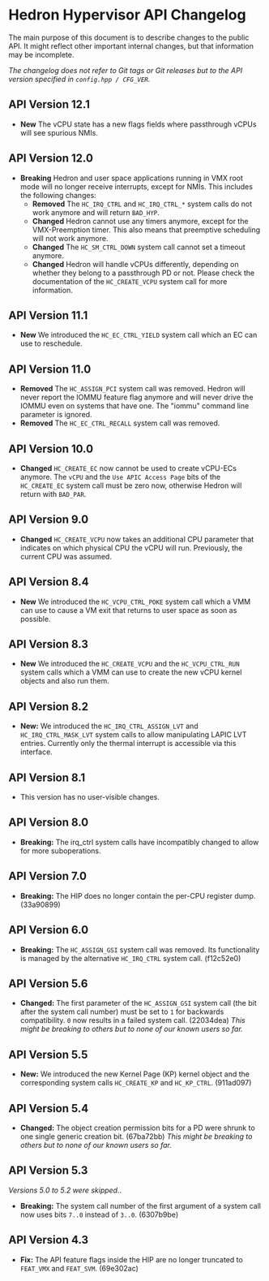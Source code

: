 # Hedron Hypervisor API Changelog

The main purpose of this document is to describe changes to the public API. It
might reflect other important internal changes, but that information may be incomplete.

*The changelog does not refer to Git tags or Git releases but to the API version
specified in `config.hpp / CFG_VER`.*

## API Version 12.1
- **New** The vCPU state has a new flags fields where passthrough vCPUs will see spurious NMIs.

## API Version 12.0
- **Breaking** Hedron and user space applications running in VMX root mode will no longer receive interrupts, except
  for NMIs. This includes the following changes:
  - **Removed** The `HC_IRQ_CTRL` and `HC_IRQ_CTRL_*` system calls do not work anymore and will return `BAD_HYP`.
  - **Changed** Hedron cannot use any timers anymore, except for the VMX-Preemption timer. This also means that
    preemptive scheduling will not work anymore.
  - **Changed** The `HC_SM_CTRL_DOWN` system call cannot set a timeout anymore.
  - **Changed** Hedron will handle vCPUs differently, depending on whether they belong to a passthrough PD or not.
    Please check the documentation of the `HC_CREATE_VCPU` system call for more information.

## API Version 11.1
- **New** We introduced the `HC_EC_CTRL_YIELD` system call which an EC can use to reschedule.

## API Version 11.0
- **Removed** The `HC_ASSIGN_PCI` system call was removed. Hedron will never report the IOMMU feature flag anymore and
  will never drive the IOMMU even on systems that have one. The "iommu" command line parameter is ignored.
- **Removed** The `HC_EC_CTRL_RECALL` system call was removed.

## API Version 10.0
- **Changed** `HC_CREATE_EC` now cannot be used to create vCPU-ECs anymore. The `vCPU` and the `Use APIC Access Page`
  bits of the `HC_CREATE_EC` system call must be zero now, otherwise Hedron will return with `BAD_PAR`.

## API Version 9.0
- **Changed** `HC_CREATE_VCPU` now takes an additional CPU parameter that indicates on which physical CPU the vCPU will
  run. Previously, the current CPU was assumed.

## API Version 8.4
- **New** We introduced the `HC_VCPU_CTRL_POKE` system call which a VMM can use to cause a VM exit that returns to user
  space as soon as possible.

## API Version 8.3
- **New** We introduced the `HC_CREATE_VCPU` and the `HC_VCPU_CTRL_RUN` system calls which a VMM can use
  to create the new vCPU kernel objects and also run them.

## API Version 8.2
- **New:** We introduced the `HC_IRQ_CTRL_ASSIGN_LVT` and `HC_IRQ_CTRL_MASK_LVT` system calls to allow
  manipulating LAPIC LVT entries. Currently only the thermal interrupt is accessible via this interface.

## API Version 8.1
- This version has no user-visible changes.

## API Version 8.0
- **Breaking:** The irq_ctrl system calls have incompatibly changed to allow for more suboperations.

## API Version 7.0
- **Breaking:** The HIP does no longer contain the per-CPU register dump. (33a90899)

## API Version 6.0
<!-- Full changelog: 79fc6e45..52590e1c -->
- **Breaking:** The `HC_ASSIGN_GSI` system call was removed. Its functionality is managed by the alternative
  `HC_IRQ_CTRL` system call. (f12c52e0)

## API Version 5.6
<!-- Full changelog: 771afd44..79fc6e45 -->
- **Changed:** The first parameter of the `HC_ASSIGN_GSI` system call (the bit after the system call number) must be
  set to `1` for backwards compatibility. `0` now results in a failed system call. (22034dea)
  *This might be breaking to others but to none of our known users so far.*

## API Version 5.5
<!-- Full changelog: adb99efc..771afd44 -->
- **New:** We introduced the new Kernel Page (KP) kernel object and the corresponding system calls `HC_CREATE_KP` and
  `HC_KP_CTRL`. (911ad097)

## API Version 5.4
<!-- Full changelog: 0c7a4496..adb99efc -->
- **Changed:** The object creation permission bits for a PD were shrunk to one single generic creation bit. (67ba72bb)
  *This might be breaking to others but to none of our known users so far.*

## API Version 5.3
*Versions 5.0 to 5.2 were skipped.*.
<!-- Full changelog: 95b5db56..0c7a4496 -->
- **Breaking:** The system call number of the first argument of a system call now uses bits `7..0` instead of `3..0`.
  (6307b9be)

## API Version 4.3
- **Fix:** The API feature flags inside the HIP are no longer truncated to `FEAT_VMX` and `FEAT_SVM`. (69e302ac)
